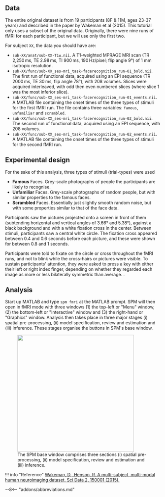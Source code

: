 
## Data
The entire original dataset is from 19 participants (8F & 11M, ages 23-37 years) and described in the paper by Wakeman et al (2015).
This tutorial only uses a subset of the original data.
Originally, there were nine runs of fMRI for each participant, but we will use only the first two.

For subject `XX`, the data you should have are:
- `sub-XX/anat/sub-XX-T1w.nii`. A T1-weighted MPRAGE MRI scan (TR 2,250 ms, TE 2.98 ms, TI 900 ms, 190 Hz/pixel; flip angle 9°) of 1 mm isotropic resolution.
- `sub-XX/func/sub-XX_ses-mri_task-facerecognition_run-01_bold.nii`. The first run of functional data, acquired using an EPI sequence (TR 2000 ms, TE 30 ms, flip angle 78°), with 208 volumes.  Slices were acquired interleaved, with odd then even numbered slices (where slice 1 was the most inferior slice).
- `sub-XX/func/sub-XX_ses-mri_task-facerecognition_run-01_events.nii`. A MATLAB file containing the onset times of the three types of stimuli for the first fMRI run. The file contains three variables: `famous`, `unfamiliar` and `scrambled`.
- `sub-XX/func/sub-XX_ses-mri_task-facerecognition_run-02_bold.nii`. The second run of functional data, acquired using an EPI sequence, with 208 volumes.
- `sub-XX/func/sub-XX_ses-mri_task-facerecognition_run-02_events.nii`. A MATLAB file containing the onset times of the three types of stimuli for the second fMRI run.

## Experimental design
For the sake of this analysis, three types of stimuli (trial-types) were used
* **Famous** Faces. Grey-scale photographs of people the participants are likely to recognise.
* **Unfamiliar** Faces. Grey-scale photographs of random people, but with similar properties to the famous faces.
* **Scrambled** Faces. Essentially just slightly smooth random noise, but with some properties similar to that of the face data.

Participants saw the pictures projected onto a screen in front of them (subtending horizontal and vertical angles of 3.66° and 5.38°), against a black background and with a white fixation cross in the center.
Between stimuli, participants saw a central white circle.
The fixation cross appeared between 0.4 and 0.6 seconds before each picture, and these were shown for between 0.8 and 1 seconds.

Participants were told to fixate on the circle or cross throughout the fMRI runs, and not to blink while the cross-hairs or pictures were visible.
To sustain participants' attention, they were asked to press a key with either their left or right index finger, depending on whether they regarded each image as more or less bilaterally symmetric than average.
.

## Analysis
Start up MATLAB and type `spm fmri` at the
MATLAB prompt. SPM will then open in fMRI mode with three windows (1)
the top-left or "Menu" window, (2) the bottom-left or "Interactive"
window and (3) the right-hand or "Graphics" window. Analysis then takes
place in three major stages (i) spatial pre-processing, (ii) model
specification, review and estimation and (iii) inference. These stages
organise the buttons in SPM's base window.

<figure>
<div class="center">
<img src="../../../assets/figures/manual/faces/command.png" style="width:100mm" />
</div>
<figcaption>The SPM base window comprises three sections (i) spatial
pre-processing, (ii) model specification, review and estimation and
(iii) inference.</figcaption>
</figure>

!!! info "Reference"
    [Wakeman, D., Henson, R. A multi-subject, multi-modal human neuroimaging dataset. Sci Data 2, 150001 (2015).](https://doi.org/10.1038/sdata.2015.1)

--8<-- "addons/abbreviations.md"
